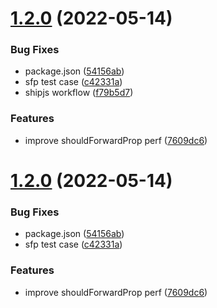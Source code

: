 # [1.2.0](https://github.com/silkstudio/jynx/compare/v1.1.1...v1.2.0) (2022-05-14)


### Bug Fixes

* package.json ([54156ab](https://github.com/silkstudio/jynx/commit/54156abb9bcd4ef07eef80462de55490b0cadcff))
* sfp test case ([c42331a](https://github.com/silkstudio/jynx/commit/c42331ac715f76cfb0b71b2147dd77c0fa60fc5a))
* shipjs workflow ([f79b5d7](https://github.com/silkstudio/jynx/commit/f79b5d72e1f4527718e1f939cfba7aeb2771a259))


### Features

* improve shouldForwardProp perf ([7609dc6](https://github.com/silkstudio/jynx/commit/7609dc6efc25f4663a8cd28deca531f5768beebc))



# [1.2.0](https://github.com/silkstudio/jynx/compare/v1.1.1...v1.2.0) (2022-05-14)


### Bug Fixes

* package.json ([54156ab](https://github.com/silkstudio/jynx/commit/54156abb9bcd4ef07eef80462de55490b0cadcff))
* sfp test case ([c42331a](https://github.com/silkstudio/jynx/commit/c42331ac715f76cfb0b71b2147dd77c0fa60fc5a))


### Features

* improve shouldForwardProp perf ([7609dc6](https://github.com/silkstudio/jynx/commit/7609dc6efc25f4663a8cd28deca531f5768beebc))




